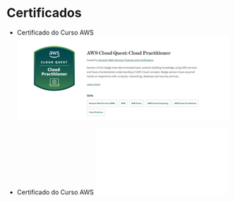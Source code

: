 # Certificados

- Certificado do Curso AWS
![Visualizar PDF](certificados/badge%20AWS.PNG)

- Certificado do Curso AWS
![Visualizar PDF](certificados/Preparacao%20CLF-C02.pdf)





